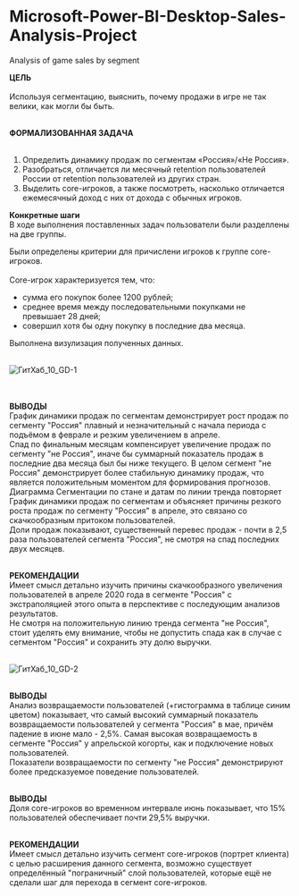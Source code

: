 # Microsoft-Power-BI-Desktop-Sales-Analysis-Project
Analysis of game sales by segment

**ЦЕЛЬ**<br><br>
Используя сегментацию, выяснить, почему продажи в игре не так велики, как могли бы быть.<br><br>

**ФОРМАЛИЗОВАННАЯ ЗАДАЧА**<br><br>
1. Определить динамику продаж по сегментам «Россия»/«Не Россия».<br>
2. Разобраться, отличается ли месячный retention пользователей России от retention пользователей из других стран. <br>
3. Выделить core-игроков, а также посмотреть, насколько отличается ежемесячный доход с них от дохода с обычных игроков.<br>

**Конкретные шаги**<br>
В ходе выполнения поставленных задач пользователи были разделлены на две группы.<br>

Были определены критерии для причислени игроков к группе core-игроков.<br><br>
Core-игрок характеризуется тем, что:
- сумма его покупок более 1200 рублей;<br>
- среднее время между последовательными покупками не превышает 28 дней;<br>
- совершил хотя бы одну покупку в последние два месяца.<br>

Выполнена визулизация полученных данных.<br><br>

![ГитХаб_10_GD-1](https://user-images.githubusercontent.com/110056199/214365082-ff014501-91fa-4b9b-9353-282d3501318e.jpg)<br><br><br>

**ВЫВОДЫ**<br>
График динамики продаж по сегментам демонстрирует рост продаж по сегменту "Россия" плавный и незначительный с начала периода с подъёмом в феврале и резким увеличением в апреле.<br>
Спад по финальным месяцам компенсирует увеличение продаж по сегменту "не Россия", иначе бы суммарный показатель продаж в последние два месяца был бы ниже текущего. В целом сегмент "не Россия" демонстрирует более стабильную динамику продаж, что является положительным моментом для формирования прогнозов.<br>
Диаграмма Сегментации по стане и датам по линии тренда повторяет График динамики продаж по сегментам и объясняет причины резкого роста продаж по сегменту "Россия" в апреле, это связано со скачкообразным притоком пользователей. <br>
Доли продаж показывают, существенный перевес продаж - почти в 2,5 раза пользователей сегмента "Россия", не смотря на спад последних двух месяцев.<br><br>

**РЕКОМЕНДАЦИИ**<br>
Имеет смысл детально изучить причины скачкообразного увеличения пользователей в апреле 2020 года в сегменте "Россия" с экстраполяцией этого опыта в перспективе с последующим анализов результатов.<br>
Не смотря на положительную линию тренда сегмента "не Россия", стоит уделять ему внимание, чтобы не допустить спада как в случае с сегментом "Россия" и сохранить эту долю выручки.<br><br>

![ГитХаб_10_GD-2](https://user-images.githubusercontent.com/110056199/214365150-a9a66b51-0a4b-4c90-b109-6ce9ac17dbc4.jpg)<br><br>

**ВЫВОДЫ**<br>
Анализ возвращаемости пользователей (+гистограмма в таблице синим цветом) показывает, что самый высокий суммарный показатель возвращаемости пользователей у сегмента "Россия" в мае, причём падение в июне мало - 2,5%. Самая высокая возвращаемость в сегменте "Россия" у апрельской когорты, как и подключение новых пользователей.<br> Показатели возвращаемости по сегменту "не Россия" демонстрируют более предсказуемое поведение пользователей.<br><br>

**ВЫВОДЫ**<br>
Доля core-игроков во временном интервале июнь показывает, что 15% пользователей обеспечивает почти 29,5% выручки.<br><br>

**РЕКОМЕНДАЦИИ**<br>
Имеет смысл детально изучить сегмент core-игроков (портрет клиента) с целью расширения данного сегмента, возможно существует определённый "пограничный" слой пользователей, которые ещё не сделали шаг для перехода в сегмент core-игроков. <br><br>
